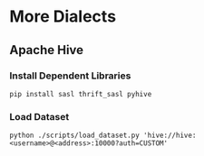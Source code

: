 # More Dialects

## Apache Hive

### Install Dependent Libraries
```
pip install sasl thrift_sasl pyhive
```

### Load Dataset
```
python ./scripts/load_dataset.py 'hive://hive:<username>@<address>:10000?auth=CUSTOM'
```
